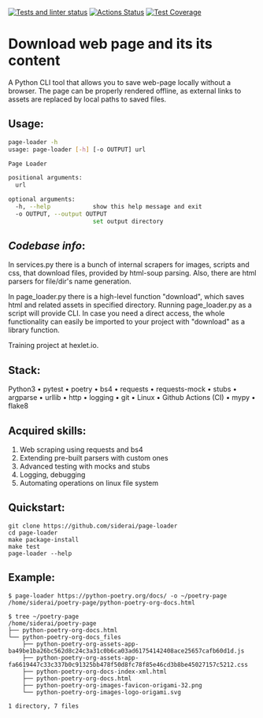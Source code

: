 [![Tests and linter status](https://github.com/siderai/page-loader/actions/workflows/tests_and_linter_status.yml/badge.svg)](https://github.com/siderai/page-loader/actions/workflows/tests_and_linter_status.yml)
[![Actions Status](https://github.com/siderai/python-project-lvl3/workflows/hexlet-check/badge.svg)](https://github.com/siderai/python-project-lvl3/actions)
[![Test Coverage](https://api.codeclimate.com/v1/badges/b69cb85969106592d227/test_coverage)](https://codeclimate.com/github/siderai/page-loader/test_coverage)

# Download web page and its its content
A Python CLI tool that allows you to save web-page locally without a browser. The page can be properly rendered offline, as external links to assets are replaced by local paths to saved files.

## Usage:
``` bash
page-loader -h
usage: page-loader [-h] [-o OUTPUT] url

Page Loader

positional arguments:
  url

optional arguments:
  -h, --help            show this help message and exit
  -o OUTPUT, --output OUTPUT
                        set output directory
```

## **_Codebase info_**: 

In services.py there is a bunch of internal scrapers for images, scripts and css, that download files, provided by html-soup parsing. Also, there are html parsers for file/dir's name generation.

In page_loader.py there is a high-level function "download", which saves html and related assets in specified directory. Running page_loader.py as a script will provide CLI. In case you need a direct access, the whole functionality can easily be imported to your project with "download" as a library function. 

Training project at hexlet.io.

## Stack:

Python3
• pytest
• poetry
• bs4
• requests
• requests-mock
• stubs
• argparse
• urllib
• http
• logging
• git
• Linux
• Github Actions (CI)
• mypy
• flake8



## Acquired skills:
1. Web scraping using requests and bs4
2. Extending pre-built parsers with custom ones
3. Advanced testing with mocks and stubs
4. Logging, debugging
5. Automating operations on linux file system




## Quickstart:

``` 
git clone https://github.com/siderai/page-loader
cd page-loader
make package-install
make test
page-loader --help
```

## Example:
``` 
$ page-loader https://python-poetry.org/docs/ -o ~/poetry-page
/home/siderai/poetry-page/python-poetry-org-docs.html

$ tree ~/poetry-page
/home/siderai/poetry-page
├── python-poetry-org-docs.html
└── python-poetry-org-docs_files
    ├── python-poetry-org-assets-app-ba49be1ba26bc562d8c24c3a31c0b6ca03ad61754142408ace25657cafb60d1d.js
    ├── python-poetry-org-assets-app-fa6619447c33c337b0c91325bb478f50d8fc78f85e46cd3b8be45027157c5212.css
    ├── python-poetry-org-docs-index-xml.html
    ├── python-poetry-org-docs.html
    ├── python-poetry-org-images-favicon-origami-32.png
    └── python-poetry-org-images-logo-origami.svg

1 directory, 7 files
``` 
